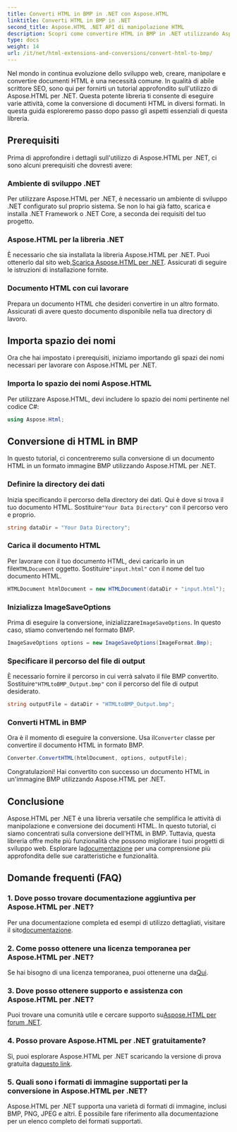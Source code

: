 ```yaml
---
title: Converti HTML in BMP in .NET con Aspose.HTML
linktitle: Converti HTML in BMP in .NET
second_title: Aspose.HTML .NET API di manipolazione HTML
description: Scopri come convertire HTML in BMP in .NET utilizzando Aspose.HTML per .NET. Guida completa per gli sviluppatori web per sfruttare Aspose.HTML per .NET.
type: docs
weight: 14
url: /it/net/html-extensions-and-conversions/convert-html-to-bmp/
---
```

Nel mondo in continua evoluzione dello sviluppo web, creare, manipolare e convertire documenti HTML è una necessità comune. In qualità di abile scrittore SEO, sono qui per fornirti un tutorial approfondito sull'utilizzo di Aspose.HTML per .NET. Questa potente libreria ti consente di eseguire varie attività, come la conversione di documenti HTML in diversi formati. In questa guida esploreremo passo dopo passo gli aspetti essenziali di questa libreria.

## Prerequisiti

Prima di approfondire i dettagli sull'utilizzo di Aspose.HTML per .NET, ci sono alcuni prerequisiti che dovresti avere:

### Ambiente di sviluppo .NET

Per utilizzare Aspose.HTML per .NET, è necessario un ambiente di sviluppo .NET configurato sul proprio sistema. Se non lo hai già fatto, scarica e installa .NET Framework o .NET Core, a seconda dei requisiti del tuo progetto.

### Aspose.HTML per la libreria .NET

 È necessario che sia installata la libreria Aspose.HTML per .NET. Puoi ottenerlo dal sito web,[Scarica Aspose.HTML per .NET](https://releases.aspose.com/html/net/). Assicurati di seguire le istruzioni di installazione fornite.

### Documento HTML con cui lavorare

Prepara un documento HTML che desideri convertire in un altro formato. Assicurati di avere questo documento disponibile nella tua directory di lavoro.

## Importa spazio dei nomi

Ora che hai impostato i prerequisiti, iniziamo importando gli spazi dei nomi necessari per lavorare con Aspose.HTML per .NET.

### Importa lo spazio dei nomi Aspose.HTML

Per utilizzare Aspose.HTML, devi includere lo spazio dei nomi pertinente nel codice C#:

```csharp
using Aspose.Html;
```

## Conversione di HTML in BMP

In questo tutorial, ci concentreremo sulla conversione di un documento HTML in un formato immagine BMP utilizzando Aspose.HTML per .NET.

### Definire la directory dei dati

 Inizia specificando il percorso della directory dei dati. Qui è dove si trova il tuo documento HTML. Sostituire`"Your Data Directory"` con il percorso vero e proprio.

```csharp
string dataDir = "Your Data Directory";
```

### Carica il documento HTML

 Per lavorare con il tuo documento HTML, devi caricarlo in un file`HTMLDocument` oggetto. Sostituire`"input.html"` con il nome del tuo documento HTML.

```csharp
HTMLDocument htmlDocument = new HTMLDocument(dataDir + "input.html");
```

### Inizializza ImageSaveOptions

 Prima di eseguire la conversione, inizializzare`ImageSaveOptions`. In questo caso, stiamo convertendo nel formato BMP.

```csharp
ImageSaveOptions options = new ImageSaveOptions(ImageFormat.Bmp);
```

### Specificare il percorso del file di output

 È necessario fornire il percorso in cui verrà salvato il file BMP convertito. Sostituire`"HTMLtoBMP_Output.bmp"` con il percorso del file di output desiderato.

```csharp
string outputFile = dataDir + "HTMLtoBMP_Output.bmp";
```

### Converti HTML in BMP

 Ora è il momento di eseguire la conversione. Usa il`Converter` classe per convertire il documento HTML in formato BMP.

```csharp
Converter.ConvertHTML(htmlDocument, options, outputFile);
```

Congratulazioni! Hai convertito con successo un documento HTML in un'immagine BMP utilizzando Aspose.HTML per .NET.

## Conclusione

Aspose.HTML per .NET è una libreria versatile che semplifica le attività di manipolazione e conversione dei documenti HTML. In questo tutorial, ci siamo concentrati sulla conversione dell'HTML in BMP. Tuttavia, questa libreria offre molte più funzionalità che possono migliorare i tuoi progetti di sviluppo web. Esplorare la[documentazione](https://reference.aspose.com/html/net/) per una comprensione più approfondita delle sue caratteristiche e funzionalità.

## Domande frequenti (FAQ)

### 1. Dove posso trovare documentazione aggiuntiva per Aspose.HTML per .NET?

 Per una documentazione completa ed esempi di utilizzo dettagliati, visitare il sito[documentazione](https://reference.aspose.com/html/net/).

### 2. Come posso ottenere una licenza temporanea per Aspose.HTML per .NET?

Se hai bisogno di una licenza temporanea, puoi ottenerne una da[Qui](https://purchase.aspose.com/temporary-license/).

### 3. Dove posso ottenere supporto e assistenza con Aspose.HTML per .NET?

 Puoi trovare una comunità utile e cercare supporto su[Aspose.HTML per forum .NET](https://forum.aspose.com/).

### 4. Posso provare Aspose.HTML per .NET gratuitamente?

 Sì, puoi esplorare Aspose.HTML per .NET scaricando la versione di prova gratuita da[questo link](https://releases.aspose.com/).

### 5. Quali sono i formati di immagine supportati per la conversione in Aspose.HTML per .NET?

Aspose.HTML per .NET supporta una varietà di formati di immagine, inclusi BMP, PNG, JPEG e altri. È possibile fare riferimento alla documentazione per un elenco completo dei formati supportati.
